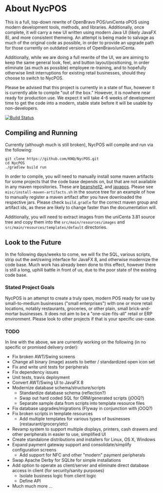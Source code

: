 # About NycPOS
This is a full, top-down rewrite of OpenBravo POS/uniCenta oPOS using modern
development tools, methods, and libraries. Additionally, once complete, it will
carry a new UI written using modern Java UI (likely JavaFX 8), and more
consistent themeing. An attempt is being made to salvage as much of the
original code as possible, in order to provide an upgrade path for those
currently on outdated versions of OpenBravo/uniCenta. 

Additionally, while we are doing a full rewrite of the UI, we are aiming to
keep the same general look, feel, and button layout/positioning, in order
eliminate (as much as possible) employee re-training, and to hopefully
otherwise limit interruptions for existing retail businesses, should they
choose to switch to NycPOS.

Please be advised that this project is currently in a state of flux, however it
is currently able to compile "out of the box." However, it is nowhere near
ready for production use. We expect it will take 4-6 weeks of development time
to get the code into a modern, stable state before it will be usable by
non-developers.

[![Build Status](https://travis-ci.org/KNQ/NycPOS.svg)](https://travis-ci.org/KNQ/NycPOS)

## Compiling and Running

Currently (although much is still broken), NycPOS will compile and run via the
following:

    git clone https://github.com/KNQ/NycPOS.git
    cd NycPOS
    ./gradlew build run

In order to compile, you will need to manually install some maven artifacts for
some projects that the code base depends on, but that are not available in any
maven repositories. These are
[beanshell2](https://code.google.com/p/beanshell2/), and
[javapos](http://www.javapos.com/). Please see
`misc/install-maven-artifacts.sh` in the source tree for an example of how to
manually register a maven artifact after you have downloaded the respective
jars. Please check `build.gradle` for the correct maven group and artifact ids,
as these are likely to change faster than the documentation will.

Additionally, you will need to extract images from the uniCenta 3.81 source
tree and copy them into the `src/main/resources/images` and
`src/main/resources/templates/default` directories.

## Look to the Future

In the following days/weeks to come, we will fix the SQL, various scripts,
strip out the awt/swing interface for JavaFX 8, and otherwise modernize the
code base. Much work has already been done to this effect, however there is
still a long, uphill battle in front of us, due to the poor state of the
existing code base.

### Stated Project Goals

NycPOS is an attempt to create a truly open, modern POS ready for use by
small-to-medium businesses ("small enterprises") with one or more retail
locations, notably restaurants, groceries, or other plain, small
brick-and-mortar businesses. It does not aim to be a "one-size-fits-all" retail
or ERP environment. Please look to other projects if that is your specific
use-case.

### TODO

In line with the above, we are currently working on the following (in no
specific or promised delivery order):

* Fix broken AWT/Swing screens
* Change all binary (image) assets to better / standardized open icon set
* Fix and write unit tests for peripherals
* Fix dependency issues
* Unit tests, travis deployment
* Convert AWT/Swing UI to JavaFX 8
* Modernize database schema/structure/scripts
  * Standardize database schema (reflection?)
  * Swap out hard coded SQL for ORM/generated scripts (jOOQ?)
  * Separate sample data from scripts into template resource files 
* Fix database upgrades/migrations (Flyway in conjunction with jOOQ?)
* Fix broken scripts in template resources
  * Add multiple templates for various types of businesses
    (restaurant/grocery/etc)
* Revamp system to support multiple displays, printers, cash drawers and other
  peripherals in easier to use, simplified UI
* Create standalone distributions and installers for Linux, OS X, Windows
* Expand payment gateway support and consolidate/simplify configuration screens
  * Add support for NFC and other "modern" payment peripherals
* Swap Apache Derby for SQLite for simple installations
* Add option to operate as client/server and eliminate direct database access
  in client (for security/sanity purposes)
  * Isolate business logic from client logic
  * Define API
* Much much more ...
